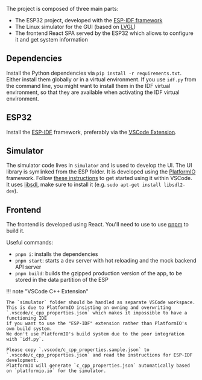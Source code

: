 The project is composed of three main parts:

-   The ESP32 project, developed with the [ESP-IDF framework](https://docs.espressif.com/projects/esp-idf/en/latest/esp32/get-started/)
-   The Linux simulator for the GUI (based on [LVGL](https://lvgl.io/))
-   The frontend React SPA served by the ESP32 which allows to configure it and get system information

## Dependencies

Install the Python dependencies via `pip install -r requirements.txt`.
Either install them globally or in a virtual environment. If you use `idf.py` from the command line, you might want to install them
in the IDF virtual environment, so that they are available when activating the IDF virtual environment.

## ESP32

Install the [ESP-IDF](https://docs.espressif.com/projects/esp-idf/en/latest/esp32/get-started/) framework, preferably via the [VSCode Extension](https://github.com/espressif/vscode-esp-idf-extension/blob/master/docs/tutorial/install.md).

## Simulator

The simulator code lives in `simulator` and is used to develop the UI. The UI library is symlinked from the ESP folder.
It is developed using the [PlatformIO](https://platformio.org/) framework.
Follow [these instructions](https://platformio.org/install/ide?install=vscode) to get started using it within VSCode.
It uses [libsdl](https://github.com/libsdl-org/SDL), make sure to install it (e.g. `sudo apt-get install libsdl2-dev`).

## Frontend

The frontend is developed using React.
You'll need to use to use [pnpm](https://pnpm.io/) to build it.

Useful commands:

-   `pnpm i`: installs the dependencies
-   `pnpm start`: starts a dev server with hot reloading and the mock backend API server
-   `pnpm build`: builds the gzipped production version of the app, to be stored in the data partition of the ESP

!!! note "VSCode C++ Extension"

    The `simulator` folder should be handled as separate VSCode workspace.
    This is due to PlatformIO insisting on owning and overwriting `.vscode/c_cpp_properties.json` which makes it impossible to have a functioning IDE
    if you want to use the "ESP-IDF" extension rather than PlatformIO's own build system.
    We don't use PlatformIO's build system due to the poor integration with `idf.py`.

    Please copy `.vscode/c_cpp_properties.sample.json` to `.vscode/c_cpp_properties.json` and read the instructions for ESP-IDF development.
    PlatformIO will generate `c_cpp_properties.json` automatically based on `platformio.io` for the simulator.
